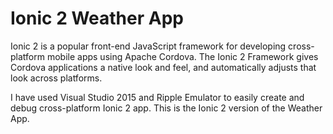 # Ionic 2 Weather App
Ionic 2 is a popular front-end JavaScript framework for developing cross-platform mobile apps using Apache Cordova. The Ionic 2 Framework gives Cordova applications a native look and feel, and automatically adjusts that look across platforms. 

I have used Visual Studio 2015 and Ripple Emulator to easily create and debug cross-platform Ionic 2 app. This is the Ionic 2 version of the Weather App.
